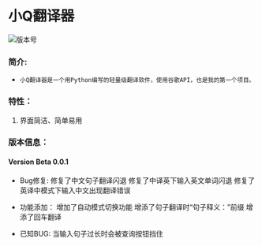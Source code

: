 # 小Q翻译器
![版本号](https://img.shields.io/badge/Version-Beta--0.0.1-blue)    
### 简介:
* `小Q翻译器是一个用Python编写的轻量级翻译软件，使用谷歌API，也是我的第一个项目。`

### 特性：
1. 界面简洁、简单易用
### 版本信息：
#### Version Beta 0.0.1
* Bug修复:
  修复了中文句子翻译闪退
  修复了中译英下输入英文单词闪退
  修复了英译中模式下输入中文出现翻译错误

* 功能添加：
  增加了自动模式切换功能
  增添了句子翻译时“句子释义：”前缀
  增添了回车翻译
  
* 已知BUG:
  当输入句子过长时会被查询按钮挡住
